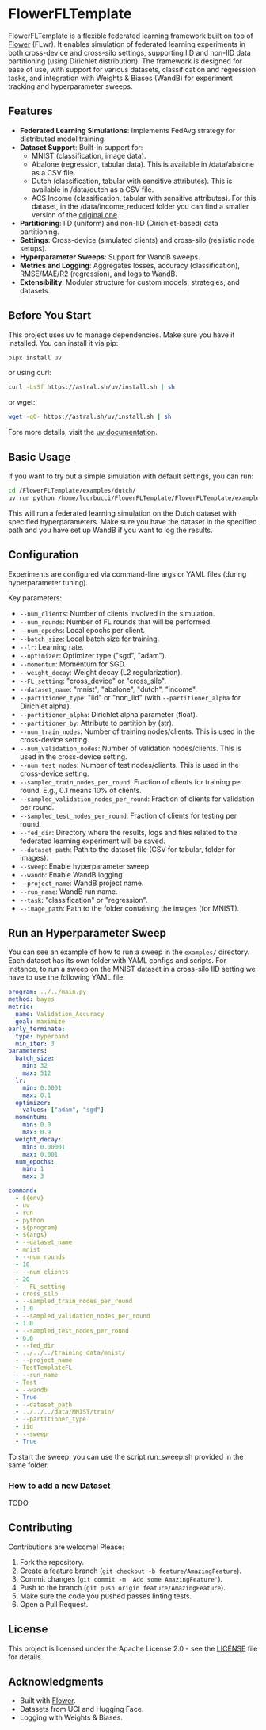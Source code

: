 # FlowerFLTemplate

FlowerFLTemplate is a flexible federated learning framework built on top of [Flower](https://flower.ai/) (FLwr). It enables simulation of federated learning experiments in both cross-device and cross-silo settings, supporting IID and non-IID data partitioning (using Dirichlet distribution). The framework is designed for ease of use, with support for various datasets, classification and regression tasks, and integration with Weights & Biases (WandB) for experiment tracking and hyperparameter sweeps.

## Features

- **Federated Learning Simulations**: Implements FedAvg strategy for distributed model training.
- **Dataset Support**: Built-in support for:
  - MNIST (classification, image data). 
  - Abalone (regression, tabular data). This is available in /data/abalone as a CSV file.
  - Dutch (classification, tabular with sensitive attributes). This is available in /data/dutch as a CSV file.
  - ACS Income (classification, tabular with sensitive attributes). For this dataset, in the /data/income_reduced folder you can find a smaller version of the [original one](https://arxiv.org/abs/2108.04884).
- **Partitioning**: IID (uniform) and non-IID (Dirichlet-based) data partitioning.
- **Settings**: Cross-device (simulated clients) and cross-silo (realistic node setups).
- **Hyperparameter Sweeps**: Support for WandB sweeps.
- **Metrics and Logging**: Aggregates losses, accuracy (classification), RMSE/MAE/R2 (regression), and logs to WandB.
- **Extensibility**: Modular structure for custom models, strategies, and datasets.

## Before You Start

This project uses uv to manage dependencies. Make sure you have it installed. You can install it via pip:

```bash
pipx install uv
```

or using curl:

```bash
curl -LsSf https://astral.sh/uv/install.sh | sh
```

or wget:

```bash
wget -qO- https://astral.sh/uv/install.sh | sh
```

Fore more details, visit the [uv documentation](https://docs.astral.sh/uv/getting-started/installation/).

## Basic Usage

If you want to try out a simple simulation with default settings, you can run:

```bash
cd /FlowerFLTemplate/examples/dutch/
uv run python /home/lcorbucci/FlowerFLTemplate/FlowerFLTemplate/examples/dutch/../../main.py --batch_size=51 --lr=0.027523254839401178 --momentum=0.037879525096583266 --num_epochs=3 --optimizer=adam --weight_decay=0.0009210304960670968 --dataset_name dutch --num_rounds 10 --num_clients 20 --FL_setting cross_device --sampled_train_nodes_per_round 1 --sampled_validation_nodes_per_round 1 --sampled_test_nodes_per_round 0 --fed_dir ../../../training_data/dutch/ --project_name TestTemplateFL --run_name Test --wandb True --dataset_path ../../../data/dutch/dutch.csv --partitioner_type non_iid --partitioner_alpha 1 --partitioner_by occupation --num_train_nodes 12 --num_validation_nodes 4 --num_test_nodes 4 --sweep True
```

This will run a federated learning simulation on the Dutch dataset with specified hyperparameters.
Make sure you have the dataset in the specified path and you have set up WandB if you want to log the results.

## Configuration

Experiments are configured via command-line args or YAML files (during hyperparameter tuning).

Key parameters:
- `--num_clients`: Number of clients involved in the simulation.
- `--num_rounds`: Number of FL rounds that will be performed.
- `--num_epochs`: Local epochs per client.
- `--batch_size`: Local batch size for training.
- `--lr`: Learning rate.
- `--optimizer`: Optimizer type ("sgd", "adam").
- `--momentum`: Momentum for SGD.
- `--weight_decay`: Weight decay (L2 regularization).
- `--FL_setting`: "cross_device" or "cross_silo".
- `--dataset_name`: "mnist", "abalone", "dutch", "income".
- `--partitioner_type`: "iid" or "non_iid" (with `--partitioner_alpha` for Dirichlet alpha).
- `--partitioner_alpha`: Dirichlet alpha parameter (float).
- `--partitioner_by`: Attribute to partition by (str).
- `--num_train_nodes`: Number of training nodes/clients. This is used in the cross-device setting.
- `--num_validation_nodes`: Number of validation nodes/clients. This is used in the cross-device setting.
- `--num_test_nodes`: Number of test nodes/clients. This is used in the cross-device setting.
- `--sampled_train_nodes_per_round`: Fraction of clients for training per round. E.g., 0.1 means 10% of clients.
- `--sampled_validation_nodes_per_round`: Fraction of clients for validation per round.
- `--sampled_test_nodes_per_round`: Fraction of clients for testing per round.
- `--fed_dir`: Directory where the results, logs and files related to the federated learning experiment will be saved.
- `--dataset_path`: Path to the dataset file (CSV for tabular, folder for images).
- `--sweep`: Enable hyperparameter sweep
- `--wandb`: Enable WandB logging
- `--project_name`: WandB project name.
- `--run_name`: WandB run name.
- `--task`: "classification" or "regression".
- `--image_path`: Path to the folder containing the images (for MNIST).

## Run an Hyperparameter Sweep

You can see an example of how to run a sweep in the `examples/` directory. Each dataset has its own folder with YAML configs and scripts.
For instance, to run a sweep on the MNIST dataset in a cross-silo IID setting we have to use the following YAML file: 

```yaml
program: ../../main.py
method: bayes
metric:
  name: Validation_Accuracy
  goal: maximize
early_terminate:
  type: hyperband
  min_iter: 3
parameters:
  batch_size:
    min: 32
    max: 512
  lr:
    min: 0.0001
    max: 0.1
  optimizer:
    values: ["adam", "sgd"]
  momentum:
    min: 0.0
    max: 0.9
  weight_decay:
    min: 0.00001
    max: 0.001
  num_epochs:
    min: 1
    max: 3

command:
  - ${env}
  - uv 
  - run 
  - python
  - ${program}
  - ${args}
  - --dataset_name
  - mnist
  - --num_rounds
  - 10
  - --num_clients
  - 20
  - --FL_setting 
  - cross_silo
  - --sampled_train_nodes_per_round
  - 1.0
  - --sampled_validation_nodes_per_round
  - 1.0
  - --sampled_test_nodes_per_round
  - 0.0
  - --fed_dir 
  - ../../../training_data/mnist/ 
  - --project_name 
  - TestTemplateFL 
  - --run_name 
  - Test 
  - --wandb 
  - True 
  - --dataset_path 
  - ../../../data/MNIST/train/
  - --partitioner_type 
  - iid 
  - --sweep
  - True
```

To start the sweep, you can use the script run_sweep.sh provided in the same folder.

### How to add a new Dataset

TODO


## Contributing

Contributions are welcome! Please:

1. Fork the repository.
2. Create a feature branch (`git checkout -b feature/AmazingFeature`).
3. Commit changes (`git commit -m 'Add some AmazingFeature'`).
4. Push to the branch (`git push origin feature/AmazingFeature`).
5. Make sure the code you pushed passes linting tests. 
6. Open a Pull Request.


## License

This project is licensed under the Apache License 2.0 - see the [LICENSE](LICENSE) file for details.

## Acknowledgments

- Built with [Flower](https://flower.ai/).
- Datasets from UCI and Hugging Face.
- Logging with Weights & Biases.